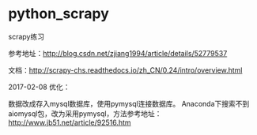 # python_scrapy
scrapy练习

参考地址：http://blog.csdn.net/zjiang1994/article/details/52779537

文档：http://scrapy-chs.readthedocs.io/zh_CN/0.24/intro/overview.html



2017-02-08 优化：

数据改成存入mysql数据库，使用pymysql连接数据库。
Anaconda下搜索不到aiomysql包，改为采用pymysql，方法参考地址：http://www.jb51.net/article/92516.htm
